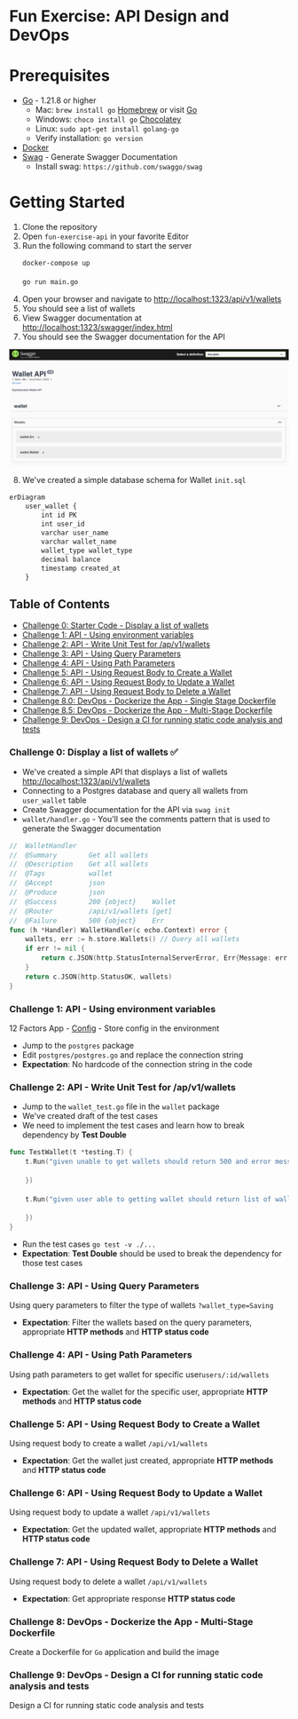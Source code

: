 # Fun Exercise: API Design and DevOps

# Prerequisites

- [Go](https://go.dev/doc/install) - 1.21.8 or higher
	- Mac: `brew install go` [Homebrew](https://brew.sh/) or visit [Go](https://go.dev/doc/install)
	- Windows: `choco install go` [Chocolatey](https://chocolatey.org/install)
	- Linux: `sudo apt-get install golang-go`
    - Verify installation: `go version`
- [Docker](https://docs.docker.com/get-docker/)
- [Swag](https://github.com/swaggo/swag) - Generate Swagger Documentation
  - Install swag: `https://github.com/swaggo/swag`

# Getting Started
1. Clone the repository
2. Open `fun-exercise-api` in your favorite Editor
3. Run the following command to start the server
	```bash
	docker-compose up

	go run main.go
	```
4. Open your browser and navigate to [http://localhost:1323/api/v1/wallets](http://localhost:1323/api/v1/wallets)
5. You should see a list of wallets
6. View Swagger documentation at [http://localhost:1323/swagger/index.html](http://localhost:1323/swagger/index.html)
7. You should see the Swagger documentation for the API
<img src="./swagger.png" alt="Swagger Documentation" />

8. We've created a simple database schema for Wallet `init.sql`

```mermaid
erDiagram
	user_wallet {
		int id PK
		int user_id
		varchar user_name
		varchar wallet_name
		wallet_type wallet_type
		decimal balance
		timestamp created_at
    }
```


## Table of Contents
- [Challenge 0: Starter Code - Display a list of wallets](#challenge-0-display-a-list-of-wallets-)
- [Challenge 1: API - Using environment variables](#challenge-1-api---using-environment-variables)
- [Challenge 2: API - Write Unit Test for /ap/v1/wallets](#challenge-2-api---write-unit-test-for-apv1wallets)
- [Challenge 3: API - Using Query Parameters](#challenge-3-api---using-query-parameters)
- [Challenge 4: API - Using Path Parameters](#challenge-4-api---using-path-parameters)
- [Challenge 5: API - Using Request Body to Create a Wallet](#challenge-5-api---using-request-body-to-create-a-wallet)
- [Challenge 6: API - Using Request Body to Update a Wallet](#challenge-6-api---using-request-body-to-update-a-wallet)
- [Challenge 7: API - Using Request Body to Delete a Wallet](#challenge-7-api---using-request-body-to-delete-a-wallet)
- [Challenge 8.0: DevOps - Dockerize the App - Single Stage Dockerfile](#challenge-80-devops---dockerize-the-app---single-stage-dockerfile)
- [Challenge 8.5: DevOps - Dockerize the App - Multi-Stage Dockerfile](#challenge-85-devops---dockerize-the-app---multi-stage-dockerfile)
- [Challenge 9: DevOps - Design a CI for running static code analysis and tests](#challenge-9-devops---design-a-ci-for-running-static-code-analysis-and-tests)

### Challenge 0: Display a list of wallets ✅
- We've created a simple API that displays a list of wallets [http://localhost:1323/api/v1/wallets](http://localhost:1323/api/v1/wallets)
- Connecting to a Postgres database and query all wallets from `user_wallet` table
- Create Swagger documentation for the API via `swag init`
- `wallet/handler.go` - You'll see the comments pattern that is used to generate the Swagger documentation
```go
// 	WalletHandler
//	@Summary		Get all wallets
//	@Description	Get all wallets
//	@Tags			wallet
//	@Accept			json
//	@Produce		json
//	@Success		200	{object}	Wallet
//	@Router			/api/v1/wallets [get]
//	@Failure		500	{object}	Err
func (h *Handler) WalletHandler(c echo.Context) error {
	wallets, err := h.store.Wallets() // Query all wallets
	if err != nil {
		return c.JSON(http.StatusInternalServerError, Err{Message: err.Error()})
	}
	return c.JSON(http.StatusOK, wallets)
}
```

### Challenge 1: API - Using environment variables
12 Factors App - [Config](https://12factor.net/config) - Store config in the environment

- Jump to the `postgres` package
- Edit `postgres/postgres.go` and replace the connection string
- **Expectation**: No hardcode of the connection string in the code


### Challenge 2: API - Write Unit Test for /ap/v1/wallets
- Jump to the `wallet_test.go` file in the `wallet` package
- We've created draft of the test cases
- We need to implement the test cases and learn how to break dependency by **Test Double**
```go
func TestWallet(t *testing.T) {
	t.Run("given unable to get wallets should return 500 and error message", func(t *testing.T) {

	})

	t.Run("given user able to getting wallet should return list of wallets", func(t *testing.T) {

	})
}
```
- Run the test cases `go test -v ./...`
- **Expectation**: **Test Double** should be used to break the dependency for those test cases

### Challenge 3: API - Using Query Parameters
Using query parameters to filter the type of wallets `?wallet_type=Saving`

- **Expectation**: Filter the wallets based on the query parameters, appropriate **HTTP methods** and **HTTP status code**

### Challenge 4: API - Using Path Parameters
Using path parameters to get wallet for specific user`users/:id/wallets`

- **Expectation**: Get the wallet for the specific user, appropriate **HTTP methods** and **HTTP status code**

### Challenge 5: API - Using Request Body to Create a Wallet
Using request body to create a wallet `/api/v1/wallets`

- **Expectation**: Get the wallet just created, appropriate **HTTP methods** and **HTTP status code**

### Challenge 6: API - Using Request Body to Update a Wallet
Using request body to update a wallet `/api/v1/wallets`
- **Expectation**: Get the updated wallet, appropriate **HTTP methods** and **HTTP status code**

### Challenge 7: API - Using Request Body to Delete a Wallet
Using request body to delete a wallet `/api/v1/wallets`
- **Expectation**: Get appropriate response **HTTP status code**

### Challenge 8: DevOps - Dockerize the App - Multi-Stage Dockerfile
Create a Dockerfile for `Go` application and build the image

### Challenge 9: DevOps - Design a CI for running static code analysis and tests
Design a CI for running static code analysis and tests

